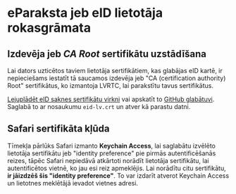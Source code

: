 # eParaksta jeb eID lietotāja rokasgrāmata

## Izdevēja jeb _CA Root_ sertifikātu uzstādīšana

Lai dators uzticētos taviem lietotāja sertifikātiem, kas glabājas eID kartē, ir nepieciešams iestatīt tā saucamos izdevēja jeb "CA (certification authority) Root" sertifikātus, ko izmantoja LVRTC, lai parakstītu tavus sertifikātus.

[Lejuplādēt eID saknes sertifikātu virkni](https://raw.githubusercontent.com/kasparsd/eid-ca-certs/master/eid-lv.crt) vai apskatīt to [GitHub glabātuvi](https://github.com/kasparsd/eid-ca-certs). Saglabā to ar nosaukumu `eid-lv.crt` un atver kā parastu datni.


## Safari sertifikāta kļūda

Tīmekļa pārlūks Safari izmanto **Keychain Access**, lai saglabātu izvēlēto lietotāja sertifikātu jeb "identity preference" pie pirmās autentificēšanās reizes, tāpēc Safari nepiedāvā atkārtoti norādīt lietotāja sertifikātu, lai autentificētos vietnē, ko jau esi reiz apmeklējis. Lai norādītu citu sertifikātu, **ir jāizdzēš šis "identity preference"**. To var izdarīt atverot Keychain Access un lietotnes meklētājā ievadot vietnes adresi.
